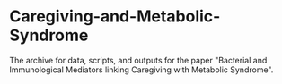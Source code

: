 # Caregiving-and-Metabolic-Syndrome
The archive for data, scripts, and outputs for the paper "Bacterial and Immunological Mediators linking Caregiving with Metabolic Syndrome".
